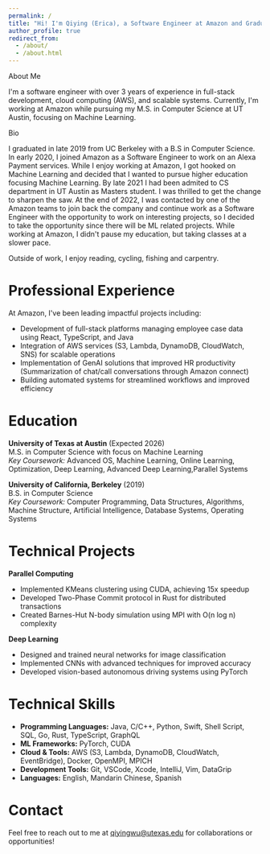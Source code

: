 ```yaml
---
permalink: /
title: "Hi! I'm Qiying (Erica), a Software Engineer at Amazon and Graduate Student at UT Austin"
author_profile: true
redirect_from: 
  - /about/
  - /about.html
---
```


About Me

I'm a software engineer with over 3 years of experience in full-stack development, cloud computing (AWS), and scalable systems. Currently, I'm working at Amazon while pursuing my M.S. in Computer Science at UT Austin, focusing on Machine Learning.

Bio

I graduated in late 2019 from UC Berkeley with a B.S in Computer Science. In early 2020, I joined Amazon as a Software Engineer to work on an Alexa Payment services. While I enjoy working at Amazon, I got hooked on Machine Learning and decided that I wanted to pursue higher education focusing Machine Learning. By late 2021 I had been admited to CS department in UT Austin as Masters student. I was thrilled to get the change to sharpen the saw. At the end of 2022, I was contacted by one of the Amazon teams to join back the company and continue work as a Software Engineer with the opportunity to work on interesting projects, so I decided to take the opportunity since there will be ML related projects. While working at Amazon, I didn't pause my education, but taking classes at a slower pace. 

Outside of work, I enjoy reading, cycling, fishing and carpentry.

Professional Experience
======
At Amazon, I've been leading impactful projects including:
* Development of full-stack platforms managing employee case data using React, TypeScript, and Java
* Integration of AWS services (S3, Lambda, DynamoDB, CloudWatch, SNS) for scalable operations
* Implementation of GenAI solutions that improved HR productivity (Summarization of chat/call conversations through Amazon connect)
* Building automated systems for streamlined workflows and improved efficiency

Education
======
**University of Texas at Austin** (Expected 2026)  
M.S. in Computer Science with focus on Machine Learning  
*Key Coursework:* Advanced OS, Machine Learning, Online Learning, Optimization, Deep Learning, Advanced Deep Learning,Parallel Systems

**University of California, Berkeley** (2019)  
B.S. in Computer Science  
*Key Coursework:* Computer Programming, Data Structures, Algorithms, Machine Structure, Artificial Intelligence, Database Systems, Operating Systems

Technical Projects
======
**Parallel Computing**
* Implemented KMeans clustering using CUDA, achieving 15x speedup
* Developed Two-Phase Commit protocol in Rust for distributed transactions
* Created Barnes-Hut N-body simulation using MPI with O(n log n) complexity

**Deep Learning**
* Designed and trained neural networks for image classification
* Implemented CNNs with advanced techniques for improved accuracy
* Developed vision-based autonomous driving systems using PyTorch

Technical Skills
======
* **Programming Languages:** Java, C/C++, Python, Swift, Shell Script, SQL, Go, Rust, TypeScript, GraphQL
* **ML Frameworks:** PyTorch, CUDA
* **Cloud & Tools:** AWS (S3, Lambda, DynamoDB, CloudWatch, EventBridge), Docker, OpenMPI, MPICH
* **Development Tools:** Git, VSCode, Xcode, IntelliJ, Vim, DataGrip
* **Languages:** English, Mandarin Chinese, Spanish

Contact
======
Feel free to reach out to me at qiyingwu@utexas.edu for collaborations or opportunities!
